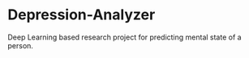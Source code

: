 # Depression-Analyzer
Deep Learning based research project for predicting mental state of a person.
